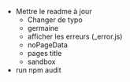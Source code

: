 - Mettre le readme à jour
    - Changer de typo
    - germaine
    - afficher les erreurs (_error.js)
    - noPageData
    - pages title
    - sandbox
- run npm audit
